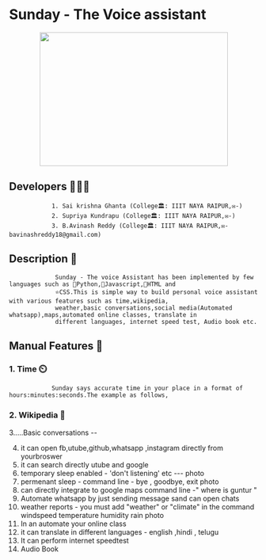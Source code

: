 # Sunday - The Voice assistant
  <p align="center">
  <img width="380" height="270" src="https://user-images.githubusercontent.com/81485191/123211487-26e1e280-d4e1-11eb-808e-20a9eec02022.png">
  </p>




## Developers 👦👧👦
                1. Sai krishna Ghanta (College🏛️: IIIT NAYA RAIPUR,✉️-)
                2. Supriya Kundrapu (College🏛️: IIIT NAYA RAIPUR,✉️-)
                3. B.Avinash Reddy (College🏛️: IIIT NAYA RAIPUR,✉️- bavinashreddy18@gmail.com)

## Description 📝
                 Sunday - The voice Assistant has been implemented by few languages such as 🔺Python,🔹Javascript,📍HTML and 
                 ⭐CSS.This is simple way to build personal voice assistant with various features such as time,wikipedia,
                 weather,basic conversations,social media(Automated whatsapp),maps,automated online classes, translate in 
                 different languages, internet speed test, Audio book etc. 


## Manual Features 🔏

### 1. Time ⏲️
                Sunday says accurate time in your place in a format of hours:minutes:seconds.The example as follows,

### 2. Wikipedia 📖 
 
3.....Basic conversations -- 

4. it can open fb,utube,github,whatsapp ,instagram directly from yourbroswer
5. it can search directly utube and google
6. temporary sleep enabled - 'don't listening' etc --- 
photo
8. permenant sleep - command line - bye , goodbye, exit
photo
10. can directly integrate to google maps command line -" where is guntur " 
11. Automate whatsapp by just sending message sand can open chats
12. weather reports - you must add "weather" or "climate" in the command
windspeed temperature humidity rain 
photo
13. In an automate your online class
14. it can translate in different languages - english ,hindi , telugu 
15. It can perform internet speedtest
16. Audio Book

